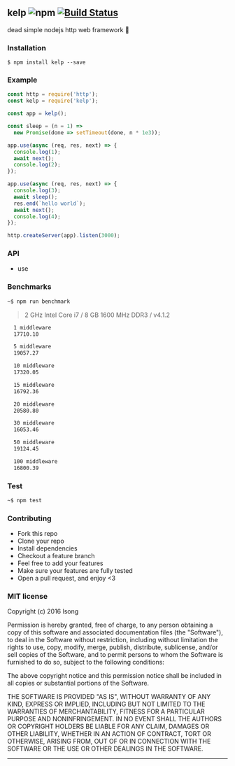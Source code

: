 ## kelp ![npm](https://badge.fury.io/js/kelp.png) [![Build Status](https://travis-ci.org/song940/kelp.svg?branch=master)](https://travis-ci.org/song940/kelp)

dead simple nodejs http web framework :rocket:

### Installation
````
$ npm install kelp --save
````

### Example
````javascript
const http = require('http');
const kelp = require('kelp');

const app = kelp();

const sleep = (n = 1) =>
  new Promise(done => setTimeout(done, n * 1e3));

app.use(async (req, res, next) => {
  console.log(1);
  await next();
  console.log(2);
});

app.use(async (req, res, next) => {
  console.log(3);
  await sleep();
  res.end(`hello world`);
  await next();
  console.log(4);
});

http.createServer(app).listen(3000);
````

### API

+ use

### Benchmarks

```bash
~$ npm run benchmark
```

> 2 GHz Intel Core i7 / 8 GB 1600 MHz DDR3 / v4.1.2

```bash
  1 middleware
  17710.10

  5 middleware
  19057.27

  10 middleware
  17320.05

  15 middleware
  16792.36

  20 middleware
  20580.80

  30 middleware
  16053.46

  50 middleware
  19124.45

  100 middleware
  16800.39
```

### Test

```bash
~$ npm test
```

### Contributing
- Fork this repo
- Clone your repo
- Install dependencies
- Checkout a feature branch
- Feel free to add your features
- Make sure your features are fully tested
- Open a pull request, and enjoy <3

### MIT license
Copyright (c) 2016 lsong

Permission is hereby granted, free of charge, to any person obtaining a copy
of this software and associated documentation files (the &quot;Software&quot;), to deal
in the Software without restriction, including without limitation the rights
to use, copy, modify, merge, publish, distribute, sublicense, and/or sell
copies of the Software, and to permit persons to whom the Software is
furnished to do so, subject to the following conditions:

The above copyright notice and this permission notice shall be included in
all copies or substantial portions of the Software.

THE SOFTWARE IS PROVIDED &quot;AS IS&quot;, WITHOUT WARRANTY OF ANY KIND, EXPRESS OR
IMPLIED, INCLUDING BUT NOT LIMITED TO THE WARRANTIES OF MERCHANTABILITY,
FITNESS FOR A PARTICULAR PURPOSE AND NONINFRINGEMENT. IN NO EVENT SHALL THE
AUTHORS OR COPYRIGHT HOLDERS BE LIABLE FOR ANY CLAIM, DAMAGES OR OTHER
LIABILITY, WHETHER IN AN ACTION OF CONTRACT, TORT OR OTHERWISE, ARISING FROM,
OUT OF OR IN CONNECTION WITH THE SOFTWARE OR THE USE OR OTHER DEALINGS IN
THE SOFTWARE.

---
